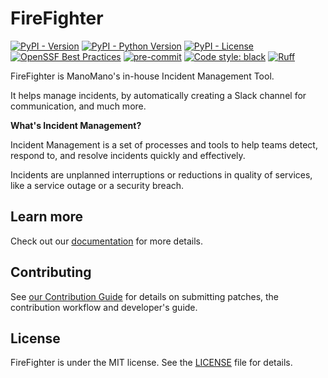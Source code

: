# FireFighter

[![PyPI - Version](https://img.shields.io/pypi/v/firefighter-incident)](https://pypi.org/project/firefighter-incident/) [![PyPI - Python Version](https://img.shields.io/pypi/pyversions/firefighter-incident)](https://pypi.org/project/firefighter-incident/) [![PyPI - License](https://img.shields.io/pypi/l/firefighter-incident)](https://manomanotech.github.io/firefighter-incident/latest/license/) [![OpenSSF Best Practices](https://www.bestpractices.dev/projects/8170/badge)](https://www.bestpractices.dev/projects/8170) [![pre-commit](https://img.shields.io/badge/pre--commit-enabled-brightgreen?logo=pre-commit)](https://github.com/pre-commit/pre-commit) [![Code style: black](https://img.shields.io/badge/code%20style-black-000000.svg)](https://github.com/psf/black) [![Ruff](https://img.shields.io/endpoint?url=https://raw.githubusercontent.com/astral-sh/ruff/main/assets/badge/v2.json)](https://github.com/astral-sh/ruff)

FireFighter is ManoMano's in-house Incident Management Tool.

It helps manage incidents, by automatically creating a Slack channel for communication, and much more.

__What's Incident Management?__

Incident Management is a set of processes and tools to help teams detect, respond to, and resolve incidents quickly and effectively.

Incidents are unplanned interruptions or reductions in quality of services, like a service outage or a security breach.

<!--intro-end-->

## Learn more

Check out our [documentation](https://manomanotech.github.io/firefighter-incident/latest/) for more details.

## Contributing

See [our Contribution Guide](https://manomanotech.github.io/firefighter-incident/latest/contributing/) for details on submitting patches, the contribution workflow and developer's guide.

## License

FireFighter is under the MIT license. See the [LICENSE](LICENSE) file for details.
